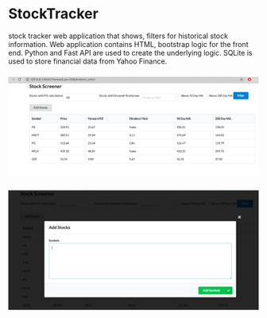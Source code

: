 # StockTracker
stock tracker web application that shows, filters for historical stock information.
Web application contains HTML, bootstrap logic for the front end. Python and Fast API are used to create the underlying logic. 
SQLite is used to store financial data from Yahoo Finance.

### ![FX_RenkoMACD.py](https://github.com/juanfp900/StockTracker/blob/master/Images/StockScreener1.png)

### ![Image of FXCM broker](https://github.com/juanfp900/StockTracker/blob/master/Images/StockScreener2.png)



       






